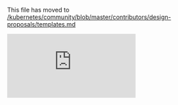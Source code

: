 This file has moved to [/kubernetes/community/blob/master/contributors/design-proposals/templates.md](https://github.com/kubernetes/community/blob/master/contributors/design-proposals/templates.md)


<!-- BEGIN MUNGE: GENERATED_ANALYTICS -->
[![Analytics](https://kubernetes-site.appspot.com/UA-36037335-10/GitHub/docs/proposals/templates.md?pixel)]()
<!-- END MUNGE: GENERATED_ANALYTICS -->
